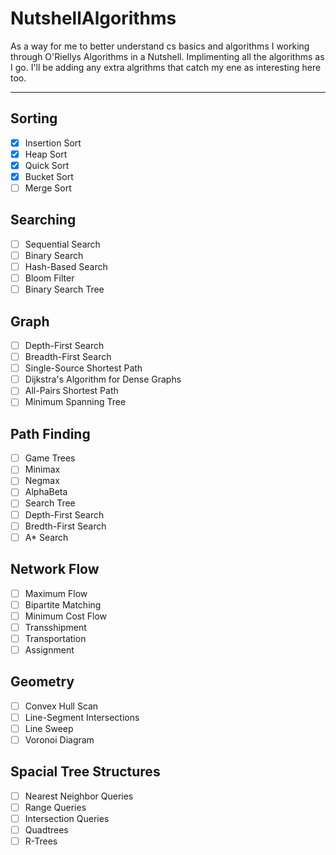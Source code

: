 # NutshellAlgorithms

As a way for me to better understand cs basics and algorithms I working through O'Riellys Algorithms in a Nutshell. Implimenting all the algorithms as I go. I'll be adding any extra algrithms that catch my ene as interesting here too.

---

## Sorting

- [x] Insertion Sort
- [x] Heap Sort
- [x] Quick Sort
- [x] Bucket Sort
- [ ] Merge Sort
  
## Searching

- [ ] Sequential Search
- [ ] Binary Search
- [ ] Hash-Based Search
- [ ] Bloom Filter
- [ ] Binary Search Tree

## Graph

- [ ] Depth-First Search
- [ ] Breadth-First Search
- [ ] Single-Source Shortest Path
- [ ] Dijkstra's Algorithm for Dense Graphs
- [ ] All-Pairs Shortest Path
- [ ] Minimum Spanning Tree

## Path Finding

- [ ] Game Trees
- [ ] Minimax
- [ ] Negmax
- [ ] AlphaBeta
- [ ] Search Tree
- [ ] Depth-First Search
- [ ] Bredth-First Search
- [ ] A* Search

## Network Flow

- [ ] Maximum Flow
- [ ] Bipartite Matching
- [ ] Minimum Cost Flow
- [ ] Transshipment
- [ ] Transportation
- [ ] Assignment

## Geometry

- [ ] Convex Hull Scan
- [ ] Line-Segment Intersections
- [ ] Line Sweep
- [ ] Voronoi Diagram

## Spacial Tree Structures

- [ ] Nearest Neighbor Queries
- [ ] Range Queries
- [ ] Intersection Queries
- [ ] Quadtrees
- [ ] R-Trees
